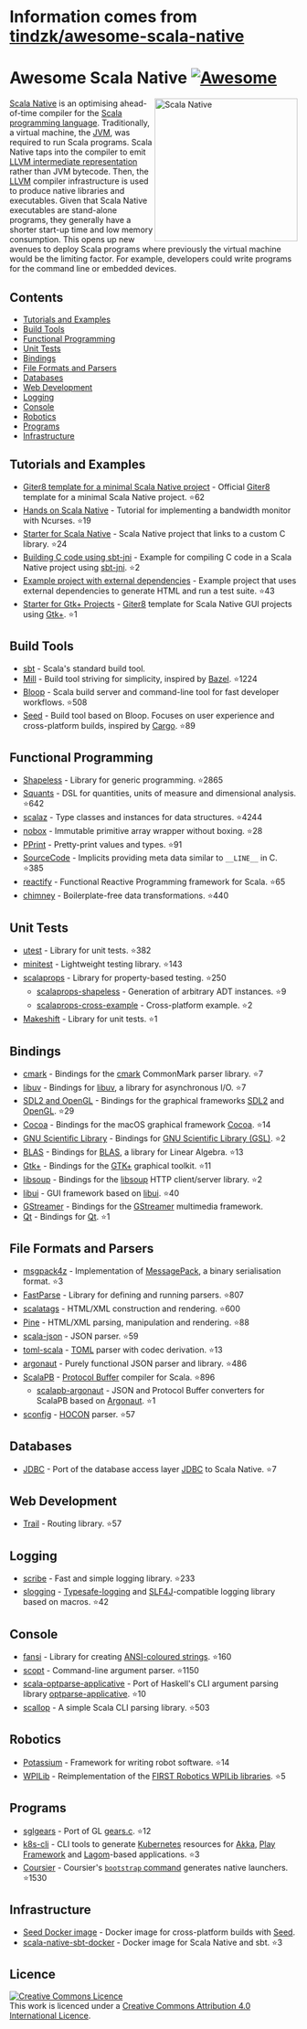 # Information comes from [tindzk/awesome-scala-native](https://github.com/tindzk/awesome-scala-native)
# Awesome Scala Native [![Awesome](https://awesome.re/badge.svg)](https://awesome.re)
<a href="http://www.scala-native.org/"><img alt="Scala Native" align="right" width="250" height="250" src="logo.png"></a>

[Scala Native](http://www.scala-native.org/) is an optimising ahead-of-time compiler for the [Scala programming language](https://www.scala-lang.org/). Traditionally, a virtual machine, the [JVM](https://en.wikipedia.org/wiki/Java_virtual_machine), was required to run Scala programs. Scala Native taps into the compiler to emit [LLVM intermediate representation](http://llvm.org/docs/LangRef.html) rather than JVM bytecode. Then, the [LLVM](http://llvm.org/) compiler infrastructure is used to produce native libraries and executables. Given that Scala Native executables are stand-alone programs, they generally have a shorter start-up time and low memory consumption. This opens up new avenues to deploy Scala programs where previously the virtual machine would be the limiting factor. For example, developers could write programs for the command line or embedded devices.

## Contents
* [Tutorials and Examples](#tutorials-and-examples)
* [Build Tools](#build-tools)
* [Functional Programming](#functional-programming)
* [Unit Tests](#unit-tests)
* [Bindings](#bindings)
* [File Formats and Parsers](#file-formats-and-parsers)
* [Databases](#databases)
* [Web Development](#web-development)
* [Logging](#logging)
* [Console](#console)
* [Robotics](#robotics)
* [Programs](#programs)
* [Infrastructure](#infrastructure)

## Tutorials and Examples
* [Giter8 template for a minimal Scala Native project](https://github.com/scala-native/scala-native.g8) - Official [Giter8](http://www.foundweekends.org/giter8/) template for a minimal Scala Native project. :star:62
* [Hands on Scala Native](https://github.com/MasseGuillaume/hands-on-scala-native) - Tutorial for implementing a bandwidth monitor with Ncurses. :star:19
* [Starter for Scala Native](https://github.com/GnaneshKunal/scala-native-starter) - Scala Native project that links to a custom C library. :star:24
* [Building C code using sbt-jni](https://github.com/nadavwr/scala-native-sbt-jni-example) - Example for compiling C code in a Scala Native project using [sbt-jni](https://github.com/jodersky/sbt-jni). :star:2
* [Example project with external dependencies](https://github.com/lihaoyi/scala-native-example-app) - Example project that uses external dependencies to generate HTML and run a test suite. :star:43
* [Starter for Gtk+ Projects](https://github.com/jokade/scalanative-gtk-seed.g8) - [Giter8](http://www.foundweekends.org/giter8/) template for Scala Native GUI projects using [Gtk+](https://developer.gnome.org/gtk3/stable/index.html). :star:1

## Build Tools
* [sbt](https://www.scala-sbt.org/) - Scala's standard build tool.
* [Mill](https://github.com/lihaoyi/mill) - Build tool striving for simplicity, inspired by [Bazel](https://www.bazel.build/). :star:1224
* [Bloop](https://github.com/scalacenter/bloop) - Scala build server and command-line tool for fast developer workflows. :star:508
* [Seed](https://github.com/tindzk/seed) - Build tool based on Bloop. Focuses on user experience and cross-platform builds, inspired by [Cargo](https://github.com/rust-lang/cargo). :star:89

## Functional Programming
* [Shapeless](https://github.com/milessabin/shapeless) - Library for generic programming. :star:2865
* [Squants](https://github.com/typelevel/squants) - DSL for quantities, units of measure and dimensional analysis. :star:642
* [scalaz](https://github.com/scalaz/scalaz) - Type classes and instances for data structures. :star:4244
* [nobox](https://github.com/xuwei-k/nobox) - Immutable primitive array wrapper without boxing. :star:28
* [PPrint](https://github.com/lihaoyi/PPrint) - Pretty-print values and types. :star:91
* [SourceCode](https://github.com/lihaoyi/sourcecode) - Implicits providing meta data similar to `__LINE__` in C. :star:385
* [reactify](https://github.com/outr/reactify) - Functional Reactive Programming framework for Scala. :star:65
* [chimney](https://github.com/scalalandio/chimney) - Boilerplate-free data transformations. :star:440

## Unit Tests
* [utest](https://github.com/lihaoyi/utest) - Library for unit tests. :star:382
* [minitest](https://github.com/monix/minitest) - Lightweight testing library. :star:143
* [scalaprops](https://github.com/scalaprops/scalaprops) - Library for property-based testing. :star:250
  * [scalaprops-shapeless](https://github.com/scalaprops/scalaprops-shapeless) - Generation of arbitrary ADT instances. :star:9
  * [scalaprops-cross-example](https://github.com/scalaprops/scalaprops-cross-example) - Cross-platform example. :star:2
* [Makeshift](https://github.com/nadavwr/makeshift) - Library for unit tests. :star:1

## Bindings
* [cmark](https://github.com/sparsetech/cmark-scala) - Bindings for the [cmark](https://github.com/commonmark/cmark) CommonMark parser library. :star:7
* [libuv](https://github.com/TimothyKlim/scala-native-libuv) - Bindings for [libuv](https://github.com/libuv/libuv), a library for asynchronous I/O. :star:7
* [SDL2 and OpenGL](https://github.com/regb/scalanative-graphics-bindings) - Bindings for the graphical frameworks [SDL2](https://www.libsdl.org/) and [OpenGL](https://www.opengl.org/). :star:29
* [Cocoa](https://github.com/jokade/scalanative-cocoa) - Bindings for the macOS graphical framework [Cocoa](https://en.wikipedia.org/wiki/Cocoa_(API)). :star:14
* [GNU Scientific Library](https://github.com/ruivieira/scala-gsl) - Bindings for [GNU Scientific Library (GSL)](https://www.gnu.org/software/gsl/). :star:2
* [BLAS](https://github.com/ekrich/scala-native-ml) - Bindings for [BLAS](http://www.netlib.org/blas/), a library for Linear Algebra. :star:13
* [Gtk+](https://github.com/jokade/scalanative-gtk) - Bindings for the [GTK+](https://www.gtk.org/) graphical toolkit. :star:11
* [libsoup](https://github.com/jokade/scalanative-libsoup) - Bindings for the [libsoup](https://wiki.gnome.org/Projects/libsoup) HTTP client/server library. :star:2
* [libui](https://github.com/lolgab/scalaui) - GUI framework based on [libui](https://github.com/andlabs/libui). :star:40
* [GStreamer](https://github.com/jokade/scalanative-gstreamer) - Bindings for the [GStreamer](https://gstreamer.freedesktop.org) multimedia framework.
* [Qt](https://github.com/jokade/scalanative-qt5) - Bindings for [Qt](https://www.qt.io). :star:1

## File Formats and Parsers
* [msgpack4z](https://github.com/msgpack4z/msgpack4z-native) - Implementation of [MessagePack](https://msgpack.org/), a binary serialisation format. :star:3
* [FastParse](https://github.com/lihaoyi/fastparse) - Library for defining and running parsers. :star:807
* [scalatags](https://github.com/lihaoyi/scalatags) - HTML/XML construction and rendering. :star:600
* [Pine](https://github.com/sparsetech/pine) - HTML/XML parsing, manipulation and rendering. :star:88
* [scala-json](https://github.com/MediaMath/scala-json) - JSON parser. :star:59
* [toml-scala](https://github.com/sparsetech/toml-scala) - [TOML](https://github.com/toml-lang/toml) parser with codec derivation. :star:13
* [argonaut](https://github.com/argonaut-io/argonaut) - Purely functional JSON parser and library. :star:486
* [ScalaPB](https://github.com/scalapb/ScalaPB) - [Protocol Buffer](https://developers.google.com/protocol-buffers/) compiler for Scala. :star:896
  * [scalapb-argonaut](https://github.com/scalapb-json/scalapb-argonaut) - JSON and Protocol Buffer converters for ScalaPB based on [Argonaut](http://argonaut.io/). :star:1
* [sconfig](https://github.com/ekrich/sconfig/) - [HOCON](https://github.com/ekrich/sconfig/blob/master/docs/original/HOCON.md) parser. :star:57

## Databases
* [JDBC](https://github.com/jokade/scalanative-jdbc) - Port of the database access layer [JDBC](https://en.wikipedia.org/wiki/Java_Database_Connectivity) to Scala Native. :star:7

## Web Development
* [Trail](https://github.com/sparsetech/trail) - Routing library. :star:57

## Logging
* [scribe](https://github.com/outr/scribe) - Fast and simple logging library. :star:233
* [slogging](https://github.com/jokade/slogging) - [Typesafe-logging](https://github.com/lightbend/scala-logging) and [SLF4J](https://www.slf4j.org/)-compatible logging library based on macros. :star:42

## Console
* [fansi](https://github.com/lihaoyi/fansi) - Library for creating [ANSI-coloured strings](https://en.wikipedia.org/wiki/ANSI_escape_code). :star:160
* [scopt](https://github.com/scopt/scopt) - Command-line argument parser. :star:1150
* [scala-optparse-applicative](https://github.com/xuwei-k/optparse-applicative) - Port of Haskell's CLI argument parsing library [optparse-applicative](https://hackage.haskell.org/package/optparse-applicative). :star:10
* [scallop](https://github.com/scallop/scallop) - A simple Scala CLI parsing library. :star:503

## Robotics
* [Potassium](https://github.com/Team846/potassium) - Framework for writing robot software. :star:14
* [WPILib](https://github.com/Team846/scala-native-wpilib) - Reimplementation of the [FIRST Robotics WPILib libraries](http://first.wpi.edu/FRC/roborio/release/docs/java/). :star:5

## Programs
* [sglgears](https://github.com/Milyardo/sglgears) - Port of GL [gears.c](https://github.com/JoakimSoderberg/mesademos/blob/master/src/xdemos/glxgears.c). :star:12
* [k8s-cli](https://github.com/fsat/k8s-cli) - CLI tools to generate [Kubernetes](https://kubernetes.io/) resources for [Akka](https://akka.io/), [Play Framework](https://www.playframework.com/) and [Lagom](https://www.lagomframework.com/)-based applications. :star:3
* [Coursier](https://github.com/coursier/coursier) - Coursier's [`bootstrap` command](https://get-coursier.io/docs/cli-native-bootstrap) generates native launchers. :star:1530

## Infrastructure
* [Seed Docker image](https://hub.docker.com/r/tindzk/seed/tags) - Docker image for cross-platform builds with [Seed](https://github.com/tindzk/seed).
* [scala-native-sbt-docker](https://github.com/ScalaWilliam/scala-native-sbt-docker) - Docker image for Scala Native and sbt. :star:3

## Licence
<a rel="licence" href="http://creativecommons.org/licenses/by/4.0/"><img alt="Creative Commons Licence" style="border-width:0" src="https://mirrors.creativecommons.org/presskit/buttons/88x31/svg/by.svg" /></a><br />This work is licenced under a <a rel="licence" href="http://creativecommons.org/licenses/by/4.0/">Creative Commons Attribution 4.0 International Licence</a>.

